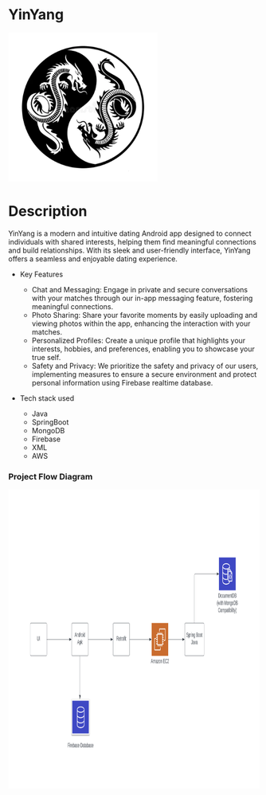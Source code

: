 # YinYang
<img src="/YinYangLogo.webp" alt="Project Flow Diagram" width="300" height="300">

# Description
YinYang is a modern and intuitive dating Android app designed to connect individuals with shared
interests, helping them find meaningful connections and build relationships. With its sleek and
user-friendly interface, YinYang offers a seamless and enjoyable dating experience.

* Key Features
  * Chat and Messaging: Engage in private and secure conversations with your matches through our in-app
  messaging feature, fostering meaningful connections.
  * Photo Sharing: Share your favorite moments by easily uploading and viewing photos within the app,
  enhancing the interaction with your matches.
  * Personalized Profiles: Create a unique profile that highlights your interests, hobbies, and
  preferences, enabling you to showcase your true self.
  * Safety and Privacy: We prioritize the safety and privacy of our users, implementing measures to
  ensure a secure environment and protect personal information using Firebase realtime database.

* Tech stack used
    * Java
    * SpringBoot
    * MongoDB
    * Firebase
    * XML
    * AWS

### Project Flow Diagram

<img src="/ProjectFlowDiagram.png" alt="Project Flow Diagram" width="1000" height="600">
